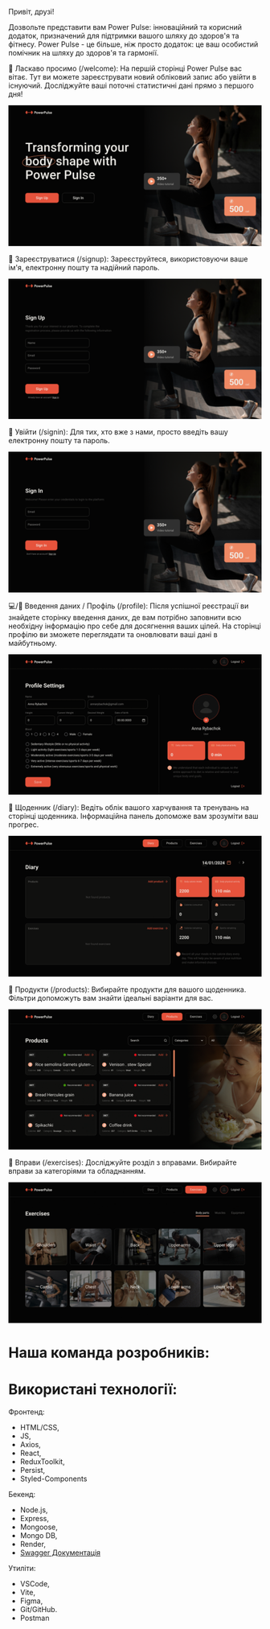Привіт, друзі!

Дозвольте представити вам Power Pulse: інноваційний та корисний додаток,
призначений для підтримки вашого шляху до здоров'я та фітнесу. Power Pulse - це
більше, ніж просто додаток: це ваш особистий помічник на шляху до здоров'я та
гармонії.

🌟 Ласкаво просимо (/welcome): На першій сторінці Power Pulse вас вітає. Тут ви
можете зареєструвати новий обліковий запис або увійти в існуючий. Досліджуйте
ваші поточні статистичні дані прямо з першого дня!

![Presentation](./presentation/Desktop.png)

📝 Зареєструватися (/signup): Зареєструйтеся, використовуючи ваше ім'я,
електронну пошту та надійний пароль.

![Presentation](./presentation/SignUp.png)

🚀 Увійти (/signin): Для тих, хто вже з нами, просто введіть вашу електронну
пошту та пароль.

![Presentation](./presentation/SignIn.png)

💻/👤 Введення даних / Профіль (/profile): Після успішної реєстрації ви знайдете
сторінку введення даних, де вам потрібно заповнити всю необхідну інформацію про
себе для досягнення ваших цілей. На сторінці профілю ви зможете переглядати та
оновлювати ваші дані в майбутньому.

![Presentation](./presentation/UserPage.gif)

📖 Щоденник (/diary): Ведіть облік вашого харчування та тренувань на сторінці
щоденника. Інформаційна панель допоможе вам зрозуміти ваш прогрес.

![Presentation](./presentation/DiaryPage.gif)

🍏 Продукти (/products): Вибирайте продукти для вашого щоденника. Фільтри
допоможуть вам знайти ідеальні варіанти для вас.

![Presentation](./presentation/Products.gif)

💪 Вправи (/exercises): Досліджуйте розділ з вправами. Вибирайте вправи за
категоріями та обладнанням.

![Presentation](./presentation/Exercises.gif)

# Наша команда розробників:

# Використані технології:

Фронтенд:

- HTML/CSS,
- JS,
- Axios,
- React,
- ReduxToolkit,
- Persist,
- Styled-Components

Бекенд:

- Node.js,
- Express,
- Mongoose,
- Mongo DB,
- Render,
- [Swagger Документація](https://dream-team-backend-10w1.onrender.com/api-docs/#/)

Утиліти:

- VSCode,
- Vite,
- Figma,
- Git/GitHub.
- Postman
